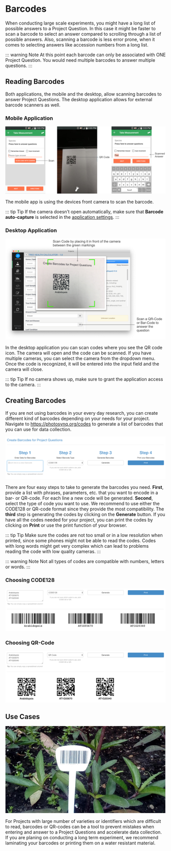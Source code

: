 # Barcodes

When conducting large scale experiments, you might have a long list of possible answers to a Project Question. In this case it might be faster to scan a barcode to select an answer compared to scrolling through a list of possible answers. Also, scanning a barcode is less error prone, when it comes to selecting answers like accession numbers from a long list.

::: warning Note
At this point each barcode can only be associated with ONE Project Question. You would need multiple barcodes to answer multiple questions.
:::

## Reading Barcodes

Both applications, the mobile and the desktop, allow scanning barcodes to answer Project Questions. The desktop application allows for external barcode scanners as well.

### Mobile Application

![Scanning a QR Code using the devices front camera](./images/barcode-scan-mobile.png)

The mobile app is using the devices front camera to scan the barcode.

::: tip Tip
If the camera doesn’t open automatically, make sure that **Barcode auto-capture** is selected in the [application settings](../mobile-application/settings.md).
:::

### Desktop Application

![Scanning a QR Code using the devices webcam](./images/barcode-scan-desktop.png)

In the desktop application you can scan codes where you see the <i class="fa fa-qrcode"></i> QR code icon. The camera will open and the code can be scanned. If you have multiple cameras, you can select the camera from the dropdown menu. Once the code is recognized, it will be entered into the input field and the camera will close.

::: tip Tip
If no camera shows up, make sure to grant the application access to the camera.
:::

## Creating Barcodes

If you are not using barcodes in your every day research, you can create different kind of barcodes depending on your needs for your project. Navigate to <https://photosynq.org/codes> to generate a list of barcodes that you can use for data collection.

![Generating Barcodes for Projects](./images/barcodes.png)

There are four easy steps to take to generate the barcodes you need. **First**, provide a list with phrases, parameters, etc. that you want to encode in a bar- or QR-code. For each line a new code will be generated. **Second**, select the type of code you want to use. We recommend to use either the CODE128 or QR-code format since they provide the most compatibility. The **third** step is generating the codes by clicking on the **Generate** button. If you have all the codes needed for your project, you can print the codes by clicking on **Print** or use the print function of your browser.

::: tip Tip
Make sure the codes are not too small or in a low resolution when printed, since some phones might not be able to read the codes. Codes with long words might get very complex which can lead to problems reading the code with low quality cameras.
:::

::: warning Note
Not all types of codes are compatible with numbers, letters or words.
:::

### Choosing CODE128

![Generating barcodes using the CODE128 format](./images/barcode-code128.png)

### Choosing QR-Code

![Generating barcodes using the QR code format](./images/barcode-qr.png)

## Use Cases

![Barcode using a stake to label and indicate a plant](./images/barcode-example.png)

For Projects with large number of varieties or identifiers which are difficult to read, barcodes or QR-codes can be a tool to prevent mistakes when entering and answer to a Project Questions and accelerate data collection. If you are planing on conducting a long term experiment, we recommend laminating your barcodes or printing them on a water resistant material.
